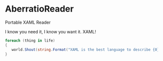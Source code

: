 # AberratioReader
Portable XAML Reader

I know you need it, I know you want it. XAML!

```csharp
foreach (thing in life) 
{
   world.Shout(string.Format("XAML is the best language to describe {0}", thing);
}
```
